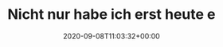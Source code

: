 ---
retweeted: false
source: <a href="https://about.twitter.com/products/tweetdeck" rel="nofollow">TweetDeck</a>
entities:
  hashtags: []
  symbols: []
  user_mentions: []
  urls: []
display_text_range:
- '0'
- '135'
favorite_count: '3'
id_str: '1303287853707862018'
truncated: false
retweet_count: '0'
id: '1303287853707862018'
created_at: Tue Sep 08 11:03:32 +0000 2020
favorited: false
full_text: Nicht nur habe ich erst heute erfahren dass es soetwas überhaupt gibt,
  auch ist Kettenverschleißmesslehre ein überaus großartiges Wort.
lang: de
tags:
- pesos:twitter
date: '2020-09-08T11:03:32+00:00'
src: https://twitter.com/bascht/status/1303287853707862018
original_url: https://twitter.com/bascht/status/1303287853707862018
type: twitter_tweet
text: Nicht nur habe ich erst heute erfahren dass es soetwas überhaupt gibt, auch
  ist Kettenverschleißmesslehre ein überaus großartiges Wort.
title: Nicht nur habe ich erst heute e

---
